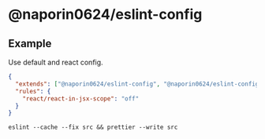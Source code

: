 # @naporin0624/eslint-config

## Example

Use default and react config.

```json
{
  "extends": ["@naporin0624/eslint-config", "@naporin0624/eslint-config/react"],
  "rules": {
    "react/react-in-jsx-scope": "off"
  }
}
```

```
eslint --cache --fix src && prettier --write src
```